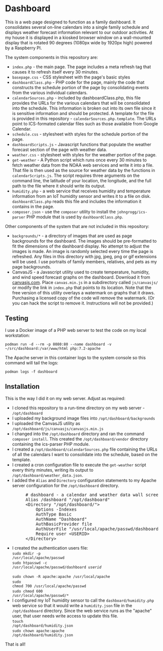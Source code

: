 # Dashboard

This is a web page designed to function as a family dashboard.  It consolidates several on-line calendars into a single family schedule and displays weather forecast information relevant to our outdoor activities.  At my house it is displayed in a kiosked browser window on a wall-mounted display that is rotated 90 degrees (1080px wide by 1920px high) powered by a Raspberry PI.

The system components in this repository are:

+ <code>index.php</code> - the main page.  The page includes a meta refresh tag that causes it to refresh itself every 30 minutes.
+ <code>basepage.css</code> - CSS stylesheet with the page's basic styles
+ <code>dashboardClass.php</code> - PHP code for the page, mainly the code that constructs the schedule portion of the page by consolidating events from the various individual calendars.
+ <code>calendarSources.php</code> - included by dashboardClass.php, this file provides the URLs for the various calendars that will be consolidated into the schedule.  This information is broken out into its own file since it is sensitive information and should be protected.  A template for the file is provided in this repository - <code>calendarSources.php.template</code>.  The URLs point to ICS-formated calendar files such as those available from Google Calendar.
+ <code>schedule.css</code> - stylesheet with styles for the schedule portion of the page.
+ <code>dashboardScripts.js</code> - Javascript functions that populate the weather forecast section of the page with weather data.
+ <code>weather.css</code> - stylesheet with styles for the weather portion of the page.
+ <code>get-weather</code> - A Python script which runs once every 30 minutes to fetch weather data from the NOAA web services and write it into a file.  That file is then used as the source for weather data by the functions in <code>calendarScripts.js</code>.  The script requires three arguments on the command line, the latitude of your location, the longitude, and the full path to the file where it should write its output.
+ <code>humidity.php</code> - a web service that receives humidity and temperature information from an IoT humidity sensor and writes it to a file on disk.  <code>dashboardClass.php</code> reads this file and includes the information it contains in the page.
+ <code>composer.json</code> - use the <code>composer</code> utility to install the <code>johngrogg/ics-parser</code> PHP module that is used by <code>dashboardClass.php</code>.

Other components of the system that are not included in this repository:

+ <code>backgrounds/*</code> - a directory of images that are used as page backgrounds for the dashboard.  The images should be pre-formatted to fit the dimensions of the dashboard display.  No attempt to adjust the images is made.   An image is randomly selected every time the page is refreshed.  Any files in this directory with jpg, jpeg, png or gif extensions will be used.  I use portraits of family members, relatives, and pets as my page backgrounds.
+ CanvasJS - a Javascript utility used to create temperature, humidity, and wind speed forecast graphs on the dashboard.  Download it from [canvasjs.com](https://canvasjs.com).  Place <code>canvas.min.js</code> in a subdirectory called <code>js/canvasjs/</code> or modify the link in <code>index.php</code> that points to its location.  Note that the free version of this utility overlays a watermark on graphs that it draws.  Purchasing a licensed copy of the code will remove the watermark.  (Or you can hack the script to remove it.  Instructions will not be provided.)

## Testing

I use a Docker image of a PHP web server to test the code on my local workstation:

    podman run -d --rm -p 8080:80 --name dashboard -v ~/src/dashboard:/var/www/html php:7.2-apache

The Apache server in this container logs to the system console so this command will tail the logs:

    podman logs -f dashboard

## Installation

This is the way I did it on my web server.  Adjust as required:

+ I cloned this repository to a run-time directory on my web server - <code>/opt/dashboard</code>
+ I uploaded my background image files into <code>/opt/dashboard/backgrounds</code>
+ I uploaded the CanvasJS utility as <code>/opt/dashboard/js/canvasjs/canvasjs.min.js</code>
+ I changed into the <code>/opt/dashboard</code> directory and ran the command <code>composer install</code>.  This created the <code>/opt/dashboard/vendor</code> directory containing the ics-parser PHP module.
+ I created a <code>/opt/dashboard/calendarSources.php</code> file containing the URLs of all the calendars I want to consolidate into the schedule, based on the template.
+ I created a cron configuration file to execute the <code>get-weather</code> script every thirty minutes, writing its output to <code>/opt/dashboard/weather_data.json</code>.
+ I added the <code>Alias</code> and <code>Directory</code> configuration statements to my Apache server configuration for the <code>/opt/dashboard</code> directory.
<pre>
        # dashboard - a calendar and weather data wall screen, secured with basic authentication
        Alias /dashboard "/opt/dashboard"
        &lt;Directory "/opt/dashboard/">
            Options -Indexes
            AuthType Basic
            AuthName "Dashboard"
            AuthBasicProvider file
            AuthUserFile "/usr/local/apache/passwd/dashboard"
            Require user &lt;USERID>
        &lt;/Directory>
</pre>
+ I created the authentication users file:<br /><code>sudo mkdir -p /usr/local/apache/passwd</code><br /><code>sudo htpasswd -c /usr/local/apache/passwd/dashboard *userid*</code><br /><code> sudo chown -R apache:apache /usr/local/apache</code><br /><code>sudo chmod 700 /usr/local/apache/passwd</code><br /><code>sudo chmod 600 /usr/local/apache/passwd/*</code><br />
+ I configured my IoT humidity sensor to call the <code>dashboard/humidity.php</code> web service so that it would write a <code>humidity.json</code> file in the <code>/opt/dashboard</code> directory.  Since the web service runs as the "apache" user, that user needs write access to update this file.<br /><code>touch /opt/dashboard/humidity.json</code><br /><code>sudo chown apache:apache /opt/dashboard/humidity.json</code>

That is all!
